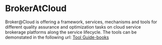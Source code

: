 BrokerAtCloud
=============

Broker@Cloud is offering a framework, services, mechanisms and tools for different quality assurance and optimization tasks on cloud service brokerage platforms along the service lifecycle.
The tools can be demonstated in the following url: <a href="http://guide.broker-cloud.eu/">Tool Guide-books</a>


